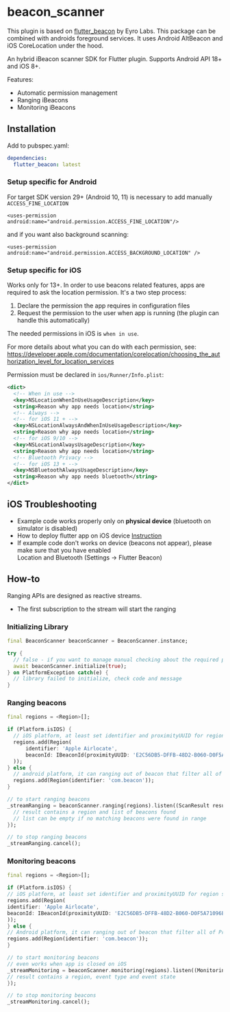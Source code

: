 # beacon_scanner

This plugin is based on [flutter_beacon](https://pub.dev/packages/flutter_beacon) by Eyro Labs.
This package can be combined with androids foreground services.
It uses Android AltBeacon and iOS CoreLocation under the hood.

An hybrid iBeacon scanner SDK for Flutter plugin. Supports Android API 18+ and iOS 8+.

Features:

* Automatic permission management
* Ranging iBeacons
* Monitoring iBeacons

## Installation

Add to pubspec.yaml:

```yaml
dependencies:
  flutter_beacon: latest
```

### Setup specific for Android

For target SDK version 29+ (Android 10, 11) is necessary to add manually ```ACCESS_FINE_LOCATION```

``` 
<uses-permission android:name="android.permission.ACCESS_FINE_LOCATION"/>
```

and if you want also background scanning:
```
<uses-permission android:name="android.permission.ACCESS_BACKGROUND_LOCATION" />
```

### Setup specific for iOS

Works only for 13+.
In order to use beacons related features, apps are required to ask the location permission. It's a two step process:

1. Declare the permission the app requires in configuration files
2. Request the permission to the user when app is running (the plugin can handle this automatically)

The needed permissions in iOS is `when in use`.

For more details about what you can do with each permission, see:  
https://developer.apple.com/documentation/corelocation/choosing_the_authorization_level_for_location_services

Permission must be declared in `ios/Runner/Info.plist`:

```xml
<dict>
  <!-- When in use -->
  <key>NSLocationWhenInUseUsageDescription</key>
  <string>Reason why app needs location</string>
  <!-- Always -->
  <!-- for iOS 11 + -->
  <key>NSLocationAlwaysAndWhenInUseUsageDescription</key>
  <string>Reason why app needs location</string>
  <!-- for iOS 9/10 -->
  <key>NSLocationAlwaysUsageDescription</key>
  <string>Reason why app needs location</string>
  <!-- Bluetooth Privacy -->
  <!-- for iOS 13 + -->
  <key>NSBluetoothAlwaysUsageDescription</key>
  <string>Reason why app needs bluetooth</string>
</dict>
```

## iOS Troubleshooting

* Example code works properly only on **physical device** (bluetooth on simulator is disabled)
* How to deploy flutter app on iOS device [Instruction](https://flutter.dev/docs/get-started/install/macos)
* If example code don't works on device (beacons not appear), please make sure that you have enabled <br/> Location and Bluetooth (Settings -> Flutter Beacon)

## How-to

Ranging APIs are designed as reactive streams.

* The first subscription to the stream will start the ranging

### Initializing Library

```dart
final BeaconScanner beaconScanner = BeaconScanner.instance;

try {
  // false - if you want to manage manual checking about the required permissions
  await beaconScanner.initialize(true);
} on PlatformException catch(e) {
  // library failed to initialize, check code and message
}
```

### Ranging beacons

```dart
final regions = <Region>[];

if (Platform.isIOS) {
  // iOS platform, at least set identifier and proximityUUID for region scanning
  regions.add(Region(
      identifier: 'Apple Airlocate',
      beaconId: IBeaconId(proximityUUID: 'E2C56DB5-DFFB-48D2-B060-D0F5A71096E0'),
  ));
} else {
  // android platform, it can ranging out of beacon that filter all of Proximity UUID
  regions.add(Region(identifier: 'com.beacon'));
}

// to start ranging beacons
_streamRanging = beaconScanner.ranging(regions).listen((ScanResult result) {
  // result contains a region and list of beacons found
  // list can be empty if no matching beacons were found in range
});

// to stop ranging beacons
_streamRanging.cancel();
```

### Monitoring beacons

```dart
final regions = <Region>[];

if (Platform.isIOS) {
// iOS platform, at least set identifier and proximityUUID for region scanning
regions.add(Region(
identifier: 'Apple Airlocate',
beaconId: IBeaconId(proximityUUID: 'E2C56DB5-DFFB-48D2-B060-D0F5A71096E0'),
));
} else {
// Android platform, it can ranging out of beacon that filter all of Proximity UUID
regions.add(Region(identifier: 'com.beacon'));
}

// to start monitoring beacons
// even works when app is closed on iOS
_streamMonitoring = beaconScanner.monitoring(regions).listen((MonitoringResult result) {
// result contains a region, event type and event state
});

// to stop monitoring beacons
_streamMonitoring.cancel();
```

